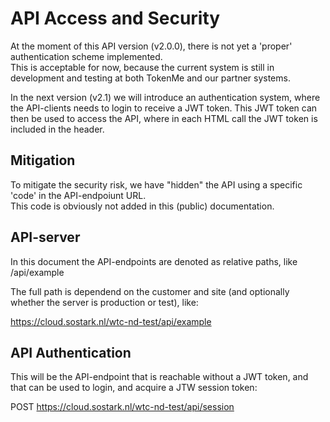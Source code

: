 # API Access and Security

At the moment of this API version (v2.0.0), there is not yet a 'proper' authentication scheme implemented. <br>
This is acceptable for now, because the current system is still in development and testing at both TokenMe and our partner systems.

In the next version (v2.1) we will introduce an authentication system, where the API-clients needs to login to receive a JWT token. This JWT token can then be used to access the API, where in each HTML call the JWT token is included in the header.

## Mitigation

To mitigate the security risk, we have "hidden" the API using a specific 'code' in the API-endpoiunt URL. <br>
This code is obviously not added in this (public) documentation.

## API-server

In this document the API-endpoints are denoted as relative paths, like <span class="mono">/api/example</span> 

The full path is dependend on the customer and site (and optionally whether the server is production or test), like:

<span class="mono">https://cloud.sostark.nl/wtc-nd-test/api/example</span>

## API Authentication

This will be the API-endpoint that is reachable without a JWT token, and that can be used to login, and acquire a JTW session token:

<span class="mono">POST https://cloud.sostark.nl/wtc-nd-test/api/session</span>
